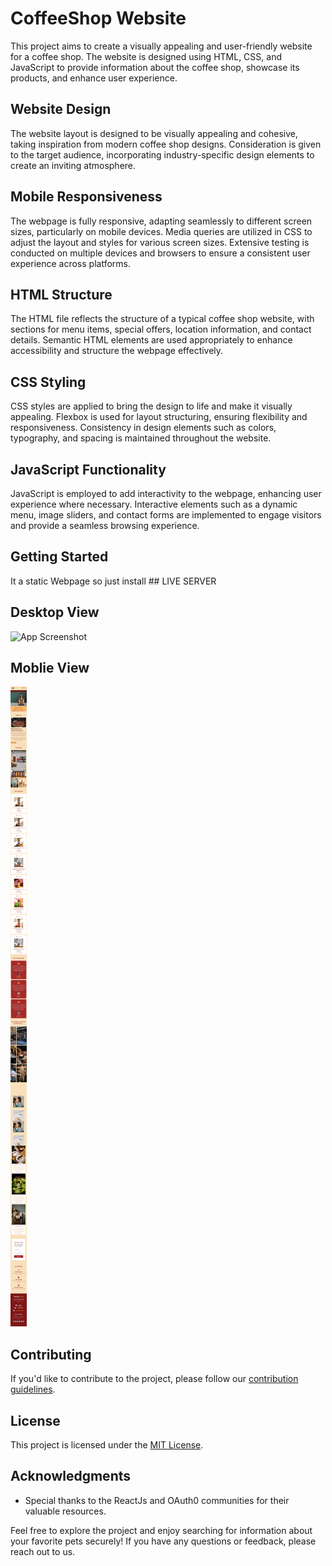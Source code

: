 # CoffeeShop Website

This project aims to create a visually appealing and user-friendly website for a coffee shop. The website is designed using HTML, CSS, and JavaScript to provide information about the coffee shop, showcase its products, and enhance user experience.

## Website Design
 The website layout is designed to be visually appealing and cohesive, taking inspiration from modern coffee shop designs. Consideration is given to the target audience, incorporating industry-specific design elements to create an inviting atmosphere.

 ## Mobile Responsiveness

The webpage is fully responsive, adapting seamlessly to different screen sizes, particularly on mobile devices. Media queries are utilized in CSS to adjust the layout and styles for various screen sizes. Extensive testing is conducted on multiple devices and browsers to ensure a consistent user experience across platforms.

## HTML Structure

The HTML file reflects the structure of a typical coffee shop website, with sections for menu items, special offers, location information, and contact details. Semantic HTML elements are used appropriately to enhance accessibility and structure the webpage effectively.

## CSS Styling

CSS styles are applied to bring the design to life and make it visually appealing. Flexbox is used for layout structuring, ensuring flexibility and responsiveness. Consistency in design elements such as colors, typography, and spacing is maintained throughout the website.

## JavaScript Functionality

JavaScript is employed to add interactivity to the webpage, enhancing user experience where necessary. Interactive elements such as a dynamic menu, image sliders, and contact forms are implemented to engage visitors and provide a seamless browsing experience.


## Getting Started

It a static Webpage so just install ## LIVE SERVER


## Desktop View 

![App Screenshot](https://github.com/devgeek2700/Cafe-Coffee-Webapge/blob/master/Output/desktopfinal.png?raw=true)

## Moblie View 

![App Screenshot](https://github.com/devgeek2700/Cafe-Coffee-Webapge/blob/master/Output/moblieview.png?raw=true)


## Contributing

If you'd like to contribute to the project, please follow our [contribution guidelines](CONTRIBUTING.md).

## License

This project is licensed under the [MIT License](LICENSE.md).

## Acknowledgments

- Special thanks to the ReactJs and OAuth0 communities for their valuable resources.

Feel free to explore the project and enjoy searching for information about your favorite pets securely! If you have any questions or feedback, please reach out to us.
